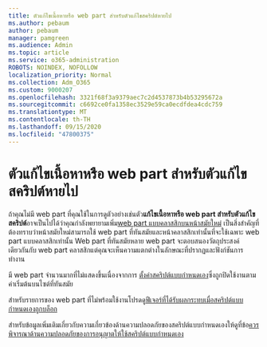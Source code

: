 ```yaml
---
title: ตัวแก้ไขเนื้อหาหรือ web part สำหรับตัวแก้ไขสคริปต์หายไป
ms.author: pebaum
author: pebaum
manager: pamgreen
ms.audience: Admin
ms.topic: article
ms.service: o365-administration
ROBOTS: NOINDEX, NOFOLLOW
localization_priority: Normal
ms.collection: Adm_O365
ms.custom: 9000207
ms.openlocfilehash: 3321f68f3a9379aec7c2d4537873b4b53295672a
ms.sourcegitcommit: c6692ce0fa1358ec3529e59ca0ecdfdea4cdc759
ms.translationtype: MT
ms.contentlocale: th-TH
ms.lasthandoff: 09/15/2020
ms.locfileid: "47800375"
---
```

# <a name="content-editor-or-script-editor-web-parts-are-missing"></a>ตัวแก้ไขเนื้อหาหรือ web part สำหรับตัวแก้ไขสคริปต์หายไป

ถ้าคุณไม่มี web part ที่คุณใช้ในการดูตัวอย่างเช่นตัว**แก้ไขเนื้อหาหรือ web part สำหรับตัวแก้ไขสคริปต์**อาจเป็นไปได้ว่าคุณกำลังพยายามเพิ่ม[web part แบบคลาสสิกบนหน้าสมัยใหม่](https://support.office.com/article/classic-and-modern-web-part-experiences-3fdae6c3-8fc1-49ab-8708-8c104b882e64) เป็นสิ่งสำคัญที่ต้องทราบว่าหน้าสมัยใหม่สามารถใช้ web part ที่ทันสมัยและหน้าคลาสสิกเท่านั้นที่จะใช้เฉพาะ web part แบบคลาสสิกเท่านั้น Web part ที่ทันสมัยหลาย web part จะตอบสนองวัตถุประสงค์เดียวกันกับ web part คลาสสิกแต่คุณจะเห็นความแตกต่างในลักษณะที่ปรากฏและฟังก์ชันการทำงาน

มี web part จำนวนมากที่ไม่แสดงขึ้นเนื่องจากการ [ตั้งค่าสคริปต์แบบกำหนดเอง](https://docs.microsoft.com/sharepoint/allow-or-prevent-custom-script)ซึ่งถูกปิดใช้งานตามค่าเริ่มต้นบนไซต์ที่ทันสมัย 

สำหรับรายการของ web part ที่ไม่พร้อมใช้งานโปรดดู[ฟีเจอร์ที่ได้รับผลกระทบเมื่อสคริปต์แบบกำหนดเองถูกบล็อก](https://docs.microsoft.com/sharepoint/allow-or-prevent-custom-script#features-affected-when-custom-script-is-blocked)

สำหรับข้อมูลเพิ่มเติมเกี่ยวกับความเกี่ยวข้องด้านความปลอดภัยของสคริปต์แบบกำหนดเองให้ดูที่ข้อ[ควรพิจารณาด้านความปลอดภัยของการอนุญาตให้ใช้สคริปต์แบบกำหนดเอง](https://docs.microsoft.com/sharepoint/security-considerations-of-allowing-custom-script)
